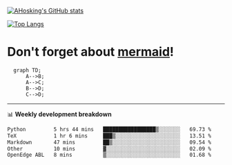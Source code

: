 [![AHosking's GitHub stats](https://github-readme-stats.vercel.app/api?username=ahosking&count_private=true&show_icons=true&theme=onedark&hide_rank=true&include_all_commits=true)](https://github.com/ahosking)

[![Top Langs](https://github-readme-stats.vercel.app/api/top-langs/?username=ahosking&layout=compact&theme=onedark)](https://github.com/ahosking)


# Don't forget about [mermaid](https://github.blog/2022-02-14-include-diagrams-markdown-files-mermaid/)!

```mermaid
  graph TD;
      A-->B;
      A-->C;
      B-->D;
      C-->D;
```
-------

📊 **Weekly development breakdown**

<!--START_SECTION:waka-->

```txt
Python         5 hrs 44 mins   █████████████████▒░░░░░░░   69.73 %
TeX            1 hr 6 mins     ███▒░░░░░░░░░░░░░░░░░░░░░   13.51 %
Markdown       47 mins         ██▒░░░░░░░░░░░░░░░░░░░░░░   09.54 %
Other          10 mins         ▓░░░░░░░░░░░░░░░░░░░░░░░░   02.09 %
OpenEdge ABL   8 mins          ▒░░░░░░░░░░░░░░░░░░░░░░░░   01.68 %
```

<!--END_SECTION:waka-->
